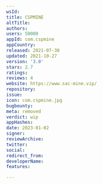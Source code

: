 ```yaml
---
wsId: 
title: CSPMINE
altTitle: 
authors: 
users: 50000
appId: com.cspmine
appCountry: 
released: 2021-07-30
updated: 2021-10-27
version: '3.0'
stars: 2.7
ratings: 
reviews: 4
website: https://www.sac-mine.vip/
repository: 
issue: 
icon: com.cspmine.jpg
bugbounty: 
meta: removed
verdict: wip
appHashes: 
date: 2023-01-02
signer: 
reviewArchive: 
twitter: 
social: 
redirect_from: 
developerName: 
features: 

---
```


